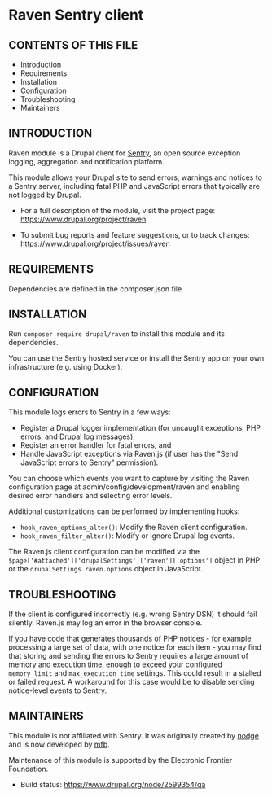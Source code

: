 Raven Sentry client
===================

CONTENTS OF THIS FILE
---------------------

 * Introduction
 * Requirements
 * Installation
 * Configuration
 * Troubleshooting
 * Maintainers


INTRODUCTION
------------

Raven module is a Drupal client for [Sentry](https://sentry.io/), an open source
exception logging, aggregation and notification platform.

This module allows your Drupal site to send errors, warnings and notices to a
Sentry server, including fatal PHP and JavaScript errors that typically are not
logged by Drupal.

 * For a full description of the module, visit the project page:
   https://www.drupal.org/project/raven

 * To submit bug reports and feature suggestions, or to track changes:
   https://www.drupal.org/project/issues/raven


REQUIREMENTS
------------

Dependencies are defined in the composer.json file.


INSTALLATION
------------

Run `composer require drupal/raven` to install this module and its dependencies.

You can use the Sentry hosted service or install the Sentry app on your own
infrastructure (e.g. using Docker).


CONFIGURATION
-------------

This module logs errors to Sentry in a few ways:

 * Register a Drupal logger implementation (for uncaught exceptions, PHP errors,
   and Drupal log messages),
 * Register an error handler for fatal errors, and
 * Handle JavaScript exceptions via Raven.js (if user has the "Send JavaScript
   errors to Sentry" permission).

You can choose which events you want to capture by visiting the Raven
configuration page at admin/config/development/raven and enabling desired error
handlers and selecting error levels.

Additional customizations can be performed by implementing hooks:

 * `hook_raven_options_alter()`: Modify the Raven client configuration.
 * `hook_raven_filter_alter()`: Modify or ignore Drupal log events.

The Raven.js client configuration can be modified via the
`$page['#attached']['drupalSettings']['raven']['options']` object in PHP or the
`drupalSettings.raven.options` object in JavaScript.


TROUBLESHOOTING
---------------

If the client is configured incorrectly (e.g. wrong Sentry DSN) it should fail
silently. Raven.js may log an error in the browser console.

If you have code that generates thousands of PHP notices - for example,
processing a large set of data, with one notice for each item - you may find
that storing and sending the errors to Sentry requires a large amount of memory
and execution time, enough to exceed your configured `memory_limit` and
`max_execution_time` settings. This could result in a stalled or failed request.
A workaround for this case would be to disable sending notice-level events to
Sentry.


MAINTAINERS
-----------

This module is not affiliated with Sentry. It was originally created by
[nodge](https://www.drupal.org/u/nodge) and is now developed by
[mfb](https://www.drupal.org/u/mfb).

Maintenance of this module is supported by the Electronic Frontier Foundation.

 * Build status: https://www.drupal.org/node/2599354/qa
